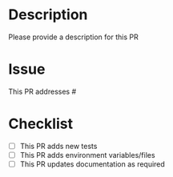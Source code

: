 # Description

Please provide a description for this PR

# Issue

This PR addresses #

# Checklist

- [ ] This PR adds new tests
- [ ] This PR adds environment variables/files
- [ ] This PR updates documentation as required
